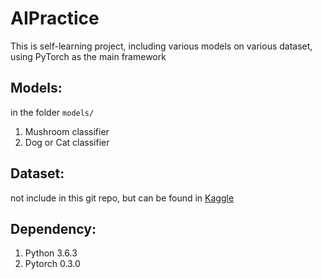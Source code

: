 # AIPractice
This is self-learning project, including various models on various dataset, using PyTorch as the main framework
## Models:
 in the folder `models/`
 1. Mushroom classifier
 2. Dog or Cat classifier
## Dataset:
 not include in this git repo, but can be found in [Kaggle](www.kaggle.com)
## Dependency:
1. Python 3.6.3
2. Pytorch 0.3.0
